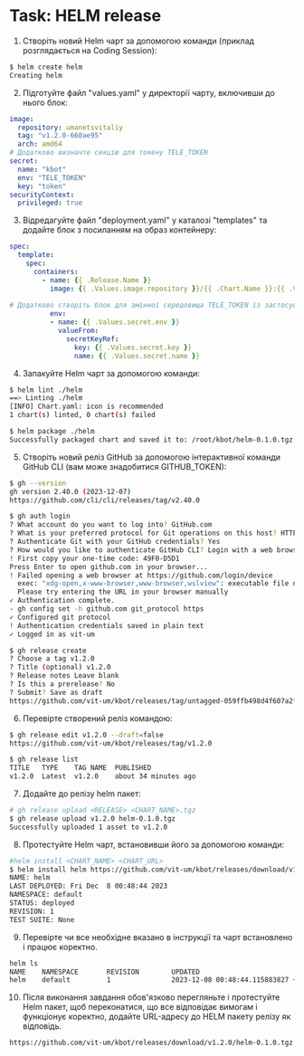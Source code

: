 # Task: HELM release

1. Створіть новий Helm чарт за допомогою команди (приклад розглядається на Coding Session):

```sh
$ helm create helm
Creating helm
```

2. Підготуйте файл "values.yaml" у директорії чарту, включивши до нього блок:

```yaml
image:
  repository: umanetsvitaliy
  tag: "v1.2.0-660ae95"
  arch: amd64
# Додатково визначте секцію для токену TELE_TOKEN
secret:
  name: "kbot"
  env: "TELE_TOKEN"
  key: "token"
securityContext:
  privileged: true
```
  
3. Відредагуйте файл "deployment.yaml" у каталозі "templates" та додайте блок з посиланням на образ контейнеру:

```yaml
spec:
  template:
    spec:
      containers:
        - name: {{ .Release.Name }}
          image: {{ .Values.image.repository }}/{{ .Chart.Name }}:{{ .Values.image.tag }}-{{ .Values.image.arch | default "amd64"}}
  
# Додатково створіть блок для змінної середовища TELE_TOKEN із застосуванням Kubernetes secret
          env:
          - name: {{ .Values.secret.env }}
            valueFrom:
              secretKeyRef:
                key: {{ .Values.secret.key }}
                name: {{ .Values.secret.name }}
```
4. Запакуйте Helm чарт за допомогою команди:

```sh
$ helm lint ./helm
==> Linting ./helm
[INFO] Chart.yaml: icon is recommended
1 chart(s) linted, 0 chart(s) failed

$ helm package ./helm
Successfully packaged chart and saved it to: /root/kbot/helm-0.1.0.tgz
```
  
5. Створіть новий реліз GitHub за допомогою інтерактивної команди GitHub CLI (вам може знадобитися GITHUB_TOKEN):
```sh
$ gh --version
gh version 2.40.0 (2023-12-07)
https://github.com/cli/cli/releases/tag/v2.40.0

$ gh auth login  
? What account do you want to log into? GitHub.com
? What is your preferred protocol for Git operations on this host? HTTPS
? Authenticate Git with your GitHub credentials? Yes
? How would you like to authenticate GitHub CLI? Login with a web browser
! First copy your one-time code: 49F0-D5D1
Press Enter to open github.com in your browser... 
! Failed opening a web browser at https://github.com/login/device
  exec: "xdg-open,x-www-browser,www-browser,wslview": executable file not found in $PATH
  Please try entering the URL in your browser manually
✓ Authentication complete.
- gh config set -h github.com git_protocol https
✓ Configured git protocol
! Authentication credentials saved in plain text
✓ Logged in as vit-um

$ gh release create
? Choose a tag v1.2.0
? Title (optional) v1.2.0
? Release notes Leave blank
? Is this a prerelease? No
? Submit? Save as draft
https://github.com/vit-um/kbot/releases/tag/untagged-059ffb498d4f607a2f69
```
  
6. Перевірте створений реліз командою:
```sh
$ gh release edit v1.2.0 --draft=false
https://github.com/vit-um/kbot/releases/tag/v1.2.0

$ gh release list
TITLE   TYPE    TAG NAME  PUBLISHED           
v1.2.0  Latest  v1.2.0    about 34 minutes ago
```

7. Додайте до релізу helm пакет:
```sh
# gh release upload <RELEASE> <CHART_NAME>.tgz
$ gh release upload v1.2.0 helm-0.1.0.tgz
Successfully uploaded 1 asset to v1.2.0
```

8. Протестуйте Helm чарт, встановивши його за допомогою команди:
```sh
#helm install <CHART_NAME> <CHART_URL>
$ helm install helm https://github.com/vit-um/kbot/releases/download/v1.2.0/helm-0.1.0.tgz
NAME: helm
LAST DEPLOYED: Fri Dec  8 00:48:44 2023
NAMESPACE: default
STATUS: deployed
REVISION: 1
TEST SUITE: None
```  

9. Перевірте чи все необхідне вказано в інструкції та чарт встановлено і працює коректно.

```sh
helm ls
NAME    NAMESPACE       REVISION        UPDATED                                 STATUS          CHART           APP VERSION
helm    default         1               2023-12-08 00:48:44.115883827 +0200 EET deployed        helm-0.1.0      1.16.0     

```

10. Після виконання завдання обов'язково перегляньте і протестуйте Helm пакет, щоб переконатися, що все відповідає вимогам і функціонує коректно, додайте URL-адресу до HELM пакету релізу як відповідь.  
```
https://github.com/vit-um/kbot/releases/download/v1.2.0/helm-0.1.0.tgz
```
